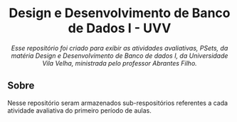 <h1 align="center">Design e Desenvolvimento de Banco de Dados I - UVV</h1>
<p align="center"><i>Esse repositório foi criado para exibir as atividades avaliativas, PSets, da matéria Design e Desenvolvimento de Banco de dados I, da Universidade Vila Velha, ministrada pelo professor Abrantes Filho.</i></p>

##  Sobre

Nesse repositório seram armazenados sub-respositórios referentes a cada atividade avaliativa do primeiro período de aulas.
